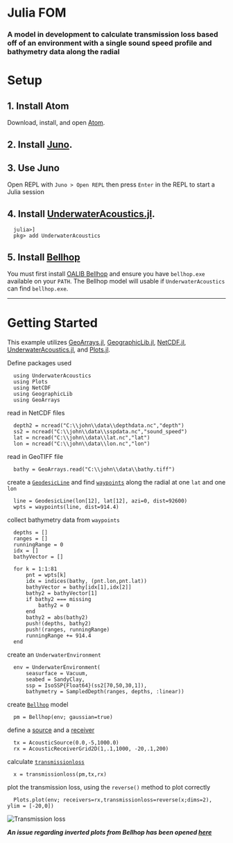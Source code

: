 # Julia FOM
### A model in development to calculate transmission loss based off of an environment with a single sound speed profile and bathymetry data along the radial


# Setup

## 1. Install Atom
Download, install, and open [Atom](https://atom.io/).

## 2. Install [Juno](https://docs.junolab.org/stable/man/installation/).

## 3. Use Juno
Open REPL with `Juno > Open REPL` then press `Enter` in the REPL to start a Julia session

## 4. Install [UnderwaterAcoustics.jl](https://org-arl.github.io/UnderwaterAcoustics.jl/stable/index.html).
      julia>]
      pkg> add UnderwaterAcoustics

## 5. Install [Bellhop](https://org-arl.github.io/UnderwaterAcoustics.jl/stable/index.html)
You must first install [OALIB Bellhop](http://oalib.hlsresearch.com/AcousticsToolbox/) and ensure you have `bellhop.exe` available on your `PATH`. The Bellhop model will usable if `UnderwaterAcoustics` can find `bellhop.exe`.
___

# Getting Started

This example utilizes [GeoArrays.jl](https://github.com/evetion/GeoArrays.jl), [GeographicLib.jl](https://github.com/anowacki/GeographicLib.jl), [NetCDF.jl](https://github.com/JuliaGeo/NetCDF.jl), [UnderwaterAcoustics.jl](https://org-arl.github.io/UnderwaterAcoustics.jl/stable/index.html), and [Plots.jl](http://docs.juliaplots.org/latest/).

Define packages used

      using UnderwaterAcoustics
      using Plots
      using NetCDF
      using GeographicLib
      using GeoArrays

read in NetCDF files

      depth2 = ncread("C:\\john\\data\\depthdata.nc","depth")
      ss2 = ncread("C:\\john\\data\\sspdata.nc","sound_speed")
      lat = ncread("C:\\john\\data\\lat.nc","lat")
      lon = ncread("C:\\john\\data\\lon.nc","lon")

read in GeoTIFF file

      bathy = GeoArrays.read("C:\\john\\data\\bathy.tiff")

create a [`GeodesicLine`](https://anowacki.github.io/GeographicLib.jl/dev/julia_funcs/#GeographicLib.GeodesicLines.GeodesicLine-Tuple{Geodesic,%20Any,%20Any}) and find [`waypoints`](https://anowacki.github.io/GeographicLib.jl/dev/julia_funcs/#GeographicLib.waypoints) along the radial at one `lat` and one `lon`

      line = GeodesicLine(lon[12], lat[12], azi=0, dist=92600)
      wpts = waypoints(line, dist=914.4)


collect bathymetry data from `waypoints`

      depths = []
      ranges = []
      runningRange = 0
      idx = []
      bathyVector = []

      for k = 1:1:81
          pnt = wpts[k]
          idx = indices(bathy, (pnt.lon,pnt.lat))
          bathyVector = bathy[idx[1],idx[2]]
          bathy2 = bathyVector[1]
          if bathy2 === missing
              bathy2 = 0
          end    
          bathy2 = abs(bathy2)
          push!(depths, bathy2)
          push!(ranges, runningRange)
          runningRange += 914.4
      end

create an `UnderwaterEnvironment`

      env = UnderwaterEnvironment(
          seasurface = Vacuum,
          seabed = SandyClay,
          ssp = IsoSSP{Float64}(ss2[70,50,30,1]),
          bathymetry = SampledDepth(ranges, depths, :linear))

create [`Bellhop`](https://org-arl.github.io/UnderwaterAcoustics.jl/stable/pm_api.html#UnderwaterAcoustics.Bellhop-Tuple{Any}) model

      pm = Bellhop(env; gaussian=true)

define a [source](https://org-arl.github.io/UnderwaterAcoustics.jl/stable/pm_api.html#UnderwaterAcoustics.AcousticSource-NTuple{4,Any}) and a [receiver](https://org-arl.github.io/UnderwaterAcoustics.jl/stable/pm_api.html#UnderwaterAcoustics.AcousticReceiverGrid2D-NTuple{6,Any})

      tx = AcousticSource(0.0,-5,1000.0)
      rx = AcousticReceiverGrid2D(1,.1,1000, -20,.1,200)

calculate [`transmissionloss`](https://org-arl.github.io/UnderwaterAcoustics.jl/stable/pm_api.html#UnderwaterAcoustics.transmissionloss)

      x = transmissionloss(pm,tx,rx)

plot the transmission loss, using the `reverse()` method to plot correctly

      Plots.plot(env; receivers=rx,transmissionloss=reverse(x;dims=2), ylim = [-20,0])

![Transmission loss](/NRL/data/TL_7_27.jpg)

***An issue regarding inverted plots from Bellhop has been opened [here](https://github.com/org-arl/UnderwaterAcoustics.jl/issues/31?_pjax=%23js-repo-pjax-container)***
